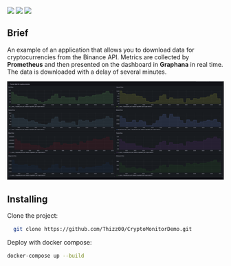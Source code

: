 <img src="https://img.shields.io/badge/python-3670A0?style=for-the-badge&logo=python&logoColor=ffdd54"/> <img src="https://img.shields.io/badge/Prometheus-E6522C?style=for-the-badge&logo=Prometheus&logoColor=white"/> <img src="https://img.shields.io/badge/grafana-%23F46800.svg?style=for-the-badge&logo=grafana&logoColor=white"/>

## Brief

An example of an application that allows you to download data for cryptocurrencies from the Binance API. Metrics are collected by **Prometheus** and then presented on the dashboard in **Graphana** in real time.
The data is downloaded with a delay of several minutes.

![App Screenshot](/docs/dashboard.png)

## Installing

Clone the project:

```bash
  git clone https://github.com/Thizz00/CryptoMonitorDemo.git
```

Deploy with docker compose:

``` bash
docker-compose up --build       
```
